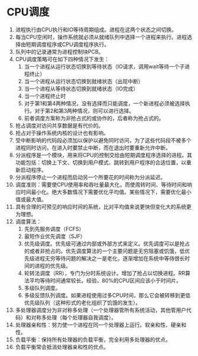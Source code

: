 # CPU调度

1. 进程执行由CPU执行和IO等待周期组成。进程在这两个状态之间切换。
2. 每当CPU空闲时，操作系统就必须从就绪队列中选择一个进程来执行。进程选择由短期调度程序或CPU调度程序执行。
3. 队列中的记录通常为进程控制块PCB。
4. CPU调度策略可在如下四种情况下发生：
   1. 当一个进程从运行状态切换到等待状态（IO请求，调用wait等待一个子进程终止）
   2. 当一个进程从运行状态切换到就绪状态（出现中断）
   3. 当一个进程从等待状态切换到就绪状态（IO完成）
   4. 当一个进程终止时
   5. 对于第1和第4两种情况，没有选择而只能调度，一个新进程必须被选择执行。对于第2和第3两种情况，则可以进行选择。
   6. 前者调度方案称为非抢占式的或协作的，后者称为抢占式的。
5. 抢占调度对访问共享数据是有代价的。
6. 抢占对于操作系统内核的设计也有影响。
7. 受中断影响的代码段必须加以保护以避免同时访问，为了这些代码段不被多个进程同时访问，在进入时要禁止中断，而在退出时要重新允许中断。
8. 分派程序是一个模块，用来将CPU的控制交给由短期调度程序选择的进程。其功能包括：切换上下文、切换到用户模式、跳转到用户程序的合适位置，以重新启动程序。
9. 分派程序停止一个进程而启动另一个所要花的时间称为分派延迟。
10. 调度准则：需要使CPU使用率和吞吐量最大化，而使周转时间、等待时间和响应时间最小化。绝大多数情况下需要优化平均值。某些情况下，需要优化最小值或最大值。
11. 具有合理的可预见的响应时间的系统，比对平均值来说更快但变化大的系统更为理想。
12. 调度算法：
    1.  先到先服务调度（FCFS）
    2.  最短作业优先调度（SJF）
    3.  优先级调度。优先级可通过内部或外部方式来定义。优先调度可以是抢占的或者非抢占的。优先调度算法的一个主要问题是无穷阻塞或饥饿，低优先级进程无穷等待问题的解决之一是老化，逐渐增加在系统中等待很长时间的进程的优先级。
    4.  轮转法调度（RR），专门为分时系统设计。增加了抢占以切换进程。RR算法平均等待时间通常较长。经验，80%的CPU区间应该小于时间片。
    5.  多级队列调度。
    6.  多级反馈队列调度。如果进程使用过多CPU时间，那么它会被转移到更低优先级队列（这种形式的老化组织了饥饿的发生）。
13. 多处理器调度分为非对称多处理（一个处理器管所有系统活动，其他管用户代码）和对称多处理（每个处理器自我调度）。
14. 处理器亲和性：努力使一个进程在同一个处理器上运行。软亲和性、硬亲和性。
15. 负载平衡：保持所有处理器的负载平衡，完全利用多处理器的优点。
16. 负载平衡常会抵消处理器亲和性的优点。